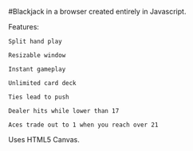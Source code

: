 #Blackjack in a browser created entirely in Javascript.

Features:

    Split hand play
    
    Resizable window
    
    Instant gameplay
    
    Unlimited card deck 
    
    Ties lead to push
    
    Dealer hits while lower than 17
    
    Aces trade out to 1 when you reach over 21

Uses HTML5 Canvas.

